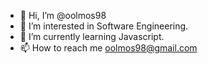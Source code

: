- 👋 Hi, I’m @oolmos98
- 👀 I’m interested in Software Engineering.
- 🌱 I’m currently learning Javascript.
- 📫 How to reach me oolmos98@gmail.com

<!---
oolmos98/oolmos98 is a ✨ special ✨ repository because its `README.md` (this file) appears on your GitHub profile.
You can click the Preview link to take a look at your changes.
--->
